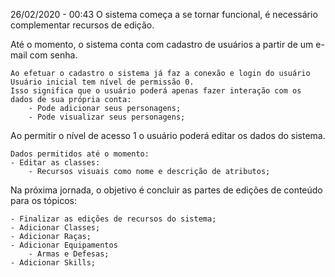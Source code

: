 26/02/2020 - 00:43
O sistema começa a se tornar funcional, é necessário complementar recursos de edição.

Até o momento, o sistema conta com cadastro de usuários a partir de um e-mail com senha.

    Ao efetuar o cadastro o sistema já faz a conexão e login do usuário
    Usuário inicial tem nível de permissão 0. 
    Isso significa que o usuário poderá apenas fazer interação com os dados de sua própria conta:    
        - Pode adicionar seus personagens;
        - Pode visualizar seus personagens;

Ao permitir o nível de acesso 1 o usuário poderá editar os dados do sistema.

    Dados permitidos até o momento:
    - Editar as classes:
        - Recursos visuais como nome e descrição de atributos;
        

Na próxima jornada, o objetivo é concluir as partes de edições de conteúdo para os tópicos:

    - Finalizar as edições de recursos do sistema;
    - Adicionar Classes;
    - Adicionar Raças;
    - Adicionar Equipamentos
        - Armas e Defesas;
    - Adicionar Skills;
    